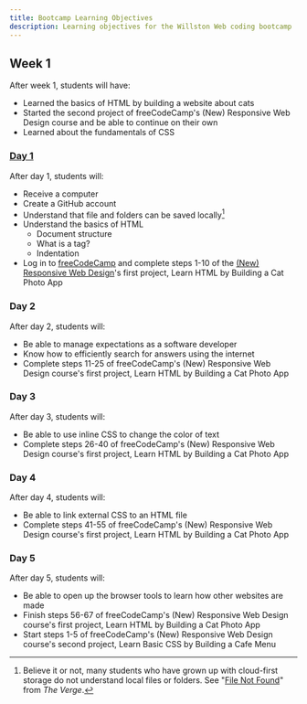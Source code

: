 ```yaml
---
title: Bootcamp Learning Objectives
description: Learning objectives for the Willston Web coding bootcamp
---
```


## Week 1

After week 1, students will have:

- Learned the basics of HTML by building a website about cats
- Started the second project of freeCodeCamp's (New) Responsive Web Design
  course and be able to continue on their own
- Learned about the fundamentals of CSS

### [Day 1](/bootcamp/1)

After day 1, students will:

- Receive a computer
- Create a GitHub account
- Understand that file and folders can be saved locally[^1]
- Understand the basics of HTML
  - Document structure
  - What is a tag?
  - Indentation
- Log in to [freeCodeCamp] and complete steps 1-10 of the [(New) Responsive Web
  Design]'s first project, Learn HTML by Building a Cat Photo App

[(New) Responsive Web Design]: https://www.freecodecamp.org/learn/2022/responsive-web-design/

[^1]: Believe it or not, many students who have grown up with cloud-first
storage do not understand local files or folders. See "[File Not Found]" from
_The Verge_.

[File Not Found]: https://www.theverge.com/22684730/students-file-folder-directory-structure-education-gen-z

[freeCodeCamp]: https://freecodecamp.org

### Day 2

After day 2, students will:

- Be able to manage expectations as a software developer
- Know how to efficiently search for answers using the internet
- Complete steps 11-25 of freeCodeCamp's (New) Responsive Web Design course's
  first project, Learn HTML by Building a Cat Photo App

### Day 3

After day 3, students will:

- Be able to use inline CSS to change the color of text
- Complete steps 26-40 of freeCodeCamp's (New) Responsive Web Design course's
  first project, Learn HTML by Building a Cat Photo App

### Day 4

After day 4, students will:

- Be able to link external CSS to an HTML file
- Complete steps 41-55 of freeCodeCamp's (New) Responsive Web Design course's
  first project, Learn HTML by Building a Cat Photo App

### Day 5

After day 5, students will:

- Be able to open up the browser tools to learn how other websites are made
- Finish steps 56-67 of freeCodeCamp's (New) Responsive Web Design course's
  first project, Learn HTML by Building a Cat Photo App
- Start steps 1-5 of freeCodeCamp's (New) Responsive Web Design course's
  second project, Learn Basic CSS by Building a Cafe Menu
